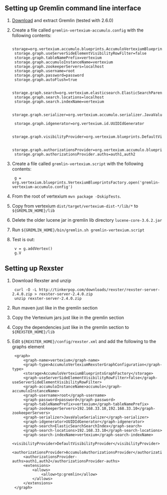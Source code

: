 
Setting up Gremlin command line interface
-----------------------------------------

1. [Download](https://github.com/tinkerpop/gremlin/wiki/Downloads) and extract Gremlin (tested with 2.6.0)
1. Create a file called `gremlin-vertexium-accumulo.config` with the following contents:

        storage=org.vertexium.accumulo.blueprints.AccumuloVertexiumBlueprintsGraphFactory
        storage.graph.useServerSideElementVisibilityRowFilter=false
        storage.graph.tableNamePrefix=vertexium
        storage.graph.accumuloInstanceName=vertexium
        storage.graph.zookeeperServers=localhost
        storage.graph.username=root
        storage.graph.password=password
        storage.graph.autoFlush=true

        storage.graph.search=org.vertexium.elasticsearch.ElasticSearchParentChildSearchIndex
        storage.graph.search.locations=localhost
        storage.graph.search.indexName=vertexium

        storage.graph.serializer=org.vertexium.accumulo.serializer.JavaValueSerializer

        storage.graph.idgenerator=org.vertexium.id.UUIDIdGenerator

        storage.graph.visibilityProvider=org.vertexium.blueprints.DefaultVisibilityProvider

        storage.graph.authorizationsProvider=org.vertexium.accumulo.blueprints.AccumuloAuthorizationsProvider
        storage.graph.authorizationsProvider.auths=auth1,auth2

1. Create a file called `gremlin-vertexium.script` with the following contents:

        g = org.vertexium.blueprints.VertexiumBlueprintsFactory.open('gremlin-vertexium-accumulo.config')

1. From the root of vertexium `mvn package -DskipTests`.
1. Copy from vertexium `dist/target/vertexium-dist-*/lib/*` to `${GREMLIN_HOME}/lib`
1. Delete the older lucene jar in gremlin lib directory `lucene-core-3.6.2.jar`

1. Run `${GREMLIN_HOME}/bin/gremlin.sh gremlin-vertexium.script`
1. Test is out:
        
        v = g.addVertex()
        g.V

Setting up Rexster
------------------

1. Download Rexster and unzip

        curl -O -L http://tinkerpop.com/downloads/rexster/rexster-server-2.4.0.zip > rexster-server-2.4.0.zip
        unzip rexster-server-2.4.0.zip

1. Run maven just like in the gremlin section

1. Copy the Vertexium jars just like in the gremlin section

1. Copy the dependencies just like in the gremlin section to `${REXSTER_HOME}/lib`

1. Edit `${REXSTER_HOME}/config/rexster.xml` and add the following to the graphs element

        <graph>
            <graph-name>vertexium</graph-name>
            <graph-type>AccumuloVertexiumRexsterGraphConfiguration</graph-type>
            <storage>AccumuloVertexiumBlueprintsGraphFactory</storage>
            <graph-useServerSideElementVisibilityRowFilter>false</graph-useServerSideElementVisibilityRowFilter>
            <graph-accumuloInstanceName>accumulo</graph-accumuloInstanceName>
            <graph-username>root</graph-username>
            <graph-password>password</graph-password>
            <graph-tableNamePrefix>vertexium</graph-tableNamePrefix>
            <graph-zookeeperServers>192.168.33.10,192.168.33.10</graph-zookeeperServers>
            <graph-serializer>JavaValueSerializer</graph-serializer>
            <graph-idgenerator>UUIDIdGenerator</graph-idgenerator>
            <graph-search>ElasticSearchSearchIndex</graph-search>
            <graph-search-locations>192.168.33.10</graph-search-locations>
            <graph-search-indexName>vertexium</graph-search-indexName>
            <visibilityProvider>DefaultVisibilityProvider</visibilityProvider>
            <authorizationsProvider>AccumuloAuthorizationsProvider</authorizationsProvider>
            <authorizationsProvider-auths>auth1,auth2</authorizationsProvider-auths>
            <extensions>
                <allows>
                    <allow>tp:gremlin</allow>
                </allows>
            </extensions>
        </graph>
